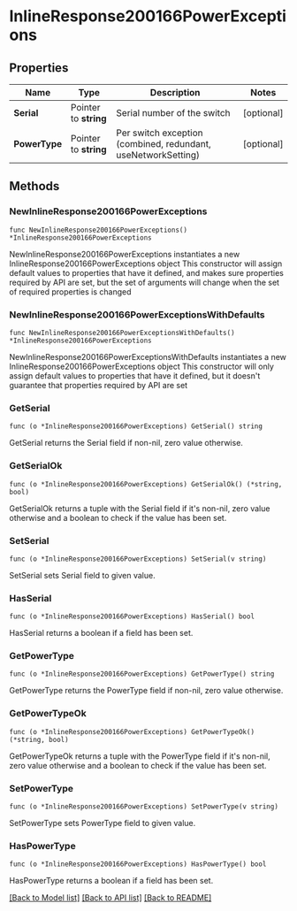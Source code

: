 # InlineResponse200166PowerExceptions

## Properties

Name | Type | Description | Notes
------------ | ------------- | ------------- | -------------
**Serial** | Pointer to **string** | Serial number of the switch | [optional] 
**PowerType** | Pointer to **string** | Per switch exception (combined, redundant, useNetworkSetting) | [optional] 

## Methods

### NewInlineResponse200166PowerExceptions

`func NewInlineResponse200166PowerExceptions() *InlineResponse200166PowerExceptions`

NewInlineResponse200166PowerExceptions instantiates a new InlineResponse200166PowerExceptions object
This constructor will assign default values to properties that have it defined,
and makes sure properties required by API are set, but the set of arguments
will change when the set of required properties is changed

### NewInlineResponse200166PowerExceptionsWithDefaults

`func NewInlineResponse200166PowerExceptionsWithDefaults() *InlineResponse200166PowerExceptions`

NewInlineResponse200166PowerExceptionsWithDefaults instantiates a new InlineResponse200166PowerExceptions object
This constructor will only assign default values to properties that have it defined,
but it doesn't guarantee that properties required by API are set

### GetSerial

`func (o *InlineResponse200166PowerExceptions) GetSerial() string`

GetSerial returns the Serial field if non-nil, zero value otherwise.

### GetSerialOk

`func (o *InlineResponse200166PowerExceptions) GetSerialOk() (*string, bool)`

GetSerialOk returns a tuple with the Serial field if it's non-nil, zero value otherwise
and a boolean to check if the value has been set.

### SetSerial

`func (o *InlineResponse200166PowerExceptions) SetSerial(v string)`

SetSerial sets Serial field to given value.

### HasSerial

`func (o *InlineResponse200166PowerExceptions) HasSerial() bool`

HasSerial returns a boolean if a field has been set.

### GetPowerType

`func (o *InlineResponse200166PowerExceptions) GetPowerType() string`

GetPowerType returns the PowerType field if non-nil, zero value otherwise.

### GetPowerTypeOk

`func (o *InlineResponse200166PowerExceptions) GetPowerTypeOk() (*string, bool)`

GetPowerTypeOk returns a tuple with the PowerType field if it's non-nil, zero value otherwise
and a boolean to check if the value has been set.

### SetPowerType

`func (o *InlineResponse200166PowerExceptions) SetPowerType(v string)`

SetPowerType sets PowerType field to given value.

### HasPowerType

`func (o *InlineResponse200166PowerExceptions) HasPowerType() bool`

HasPowerType returns a boolean if a field has been set.


[[Back to Model list]](../README.md#documentation-for-models) [[Back to API list]](../README.md#documentation-for-api-endpoints) [[Back to README]](../README.md)


